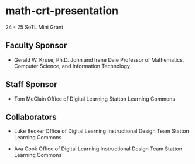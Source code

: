 # math-crt-presentation
24 - 25 SoTL Mini Grant

## Faculty Sponsor 
* Gerald W. Kruse, Ph.D.
  John and Irene Dale Professor of Mathematics, Computer Science, and Information Technology 


## Staff Sponsor
* Tom McClain
  Office of Digital Learning
  Statton Learning Commons

## Collaborators
* Luke Becker
  Office of Digital Learning
  Instructional Design Team
  Statton Learning Commons
  
* Ava Cook
  Office of Digital Learning
  Instructional Design Team
  Statton Learning Commons

